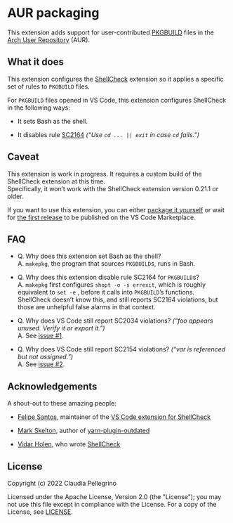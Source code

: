 # AUR packaging

This extension adds support for user-contributed
[PKGBUILD](https://wiki.archlinux.org/title/PKGBUILD) files in the
[Arch User Repository](https://aur.archlinux.org/) (AUR).

## What it does

This extension configures the
[ShellCheck](https://marketplace.visualstudio.com/items?itemName=timonwong.shellcheck)
extension so it applies a specific set of rules to `PKGBUILD` files.

For `PKGBUILD` files opened in VS Code, this extension configures
ShellCheck in the following ways:

- It sets Bash as the shell.

- It disables rule [SC2164](https://www.shellcheck.net/wiki/SC2164)
  _(“Use `cd ... || exit` in case `cd` fails.”)_

<!--
Ideas for upcoming features:

- It disables rule [SC2034](https://www.shellcheck.net/wiki/SC2034)
  _(“foo appears unused. Verify it or export it.”)_

- It disables rule [SC2154](https://www.shellcheck.net/wiki/SC2154)
  _(“var is referenced but not assigned.”)_
-->


## Caveat

This extension is work in progress. It requires a custom
build of the ShellCheck extension at this time.  
Specifically, it won’t work with the ShellCheck extension version
0.21.1 or older.

If you want to use this extension, you can either
[package it
yourself](https://github.com/claui/vscode-aur-packaging/blob/main/README.md#building-the-extension)
or wait for
[the first release](https://github.com/claui/vscode-aur-packaging/milestone/1)
to be published on the VS Code Marketplace.

## FAQ

- Q. Why does this extension set Bash as the shell?  
  A. `makepkg`, the program that sources `PKGBUILD`s, runs in Bash.

- Q. Why does this extension disable rule SC2164 for `PKGBUILD`s?  
  A. `makepkg` first configures `shopt -o -s errexit`, which is
     roughly equivalent to `set -e` , before it calls into
     `PKGBUILD`’s functions. ShellCheck doesn’t know this, and
     still reports SC2164 violations, but those are unhelpful false
     alarms in that context.

- Q. Why does VS Code still report SC2034 violations?
     _(“foo appears unused. Verify it or export it.”)_  
  A. See [issue #1](https://github.com/claui/vscode-aur-packaging/issues/1).

<!--
- Q. Why does this extension disable rule SC2034 for `PKGBUILD`s?  
  A. There are
     [more than a dozen PKGBUILD variables](https://wiki.archlinux.org/title/PKGBUILD).
     ShellCheck emits `SC2034` violations for every single one of
     them, because it can’t tell that `makepkg` will consume those
     variables after it sources the `PKGBUILD`. So those are
     unhelpful false alarms.  
     Disabling rule SC2034 incurs some collateral damage, but due to
     [limitations in ShellCheck itself](https://github.com/koalaman/shellcheck/issues/356),
     this is probably the best we can do for now.
-->

- Q. Why does VS Code still report SC2154 violations?
     _(“var is referenced but not assigned.”)_  
  A. See [issue #2](https://github.com/claui/vscode-aur-packaging/issues/2).

<!--
- Q. Why does this extension disable rule SC2154 for `PKGBUILD`s?  
  A. See explanation for SC2034.
-->

## Acknowledgements

A shout-out to these amazing people:

- [Felipe Santos](https://github.com/felipecrs), maintainer of the
  [VS Code extension for ShellCheck](https://github.com/vscode-shellcheck/vscode-shellcheck)

- [Mark Skelton](https://github.com/mskelton), author of
  [yarn-plugin-outdated](https://github.com/mskelton/yarn-plugin-outdated)

- [Vidar Holen](https://github.com/koalaman), who wrote
  [ShellCheck](https://www.shellcheck.net/)

## License

Copyright (c) 2022 Claudia Pellegrino

Licensed under the Apache License, Version 2.0 (the "License");
you may not use this file except in compliance with the License.
For a copy of the License, see [LICENSE](LICENSE).
